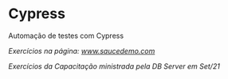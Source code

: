 # Cypress
Automação de testes com Cypress

*Exercícios na página: www.saucedemo.com*

*Exercícios da Capacitação ministrada pela DB Server em Set/21*
